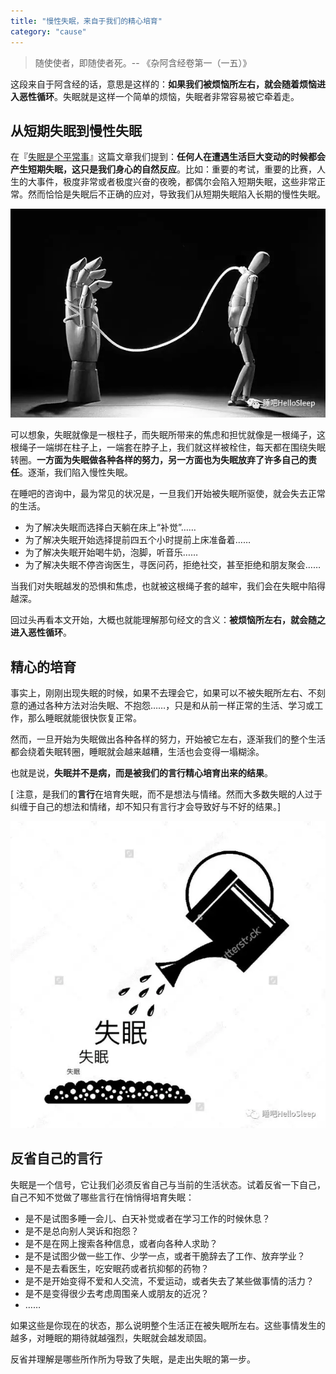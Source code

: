 ```yaml
---
title: "慢性失眠，来自于我们的精心培育"
category: "cause"
---
```


> 随使使者，即随使者死。-- 《杂阿含经卷第一（一五）》

这段来自于阿含经的话，意思是这样的：**如果我们被烦恼所左右，就会随着烦恼进入恶性循环**。失眠就是这样一个简单的烦恼，失眠者非常容易被它牵着走。

## 从短期失眠到慢性失眠

在『[失眠是个平常事](/docs/shi-mian-shi-ge-ping-chang-shi/)』这篇文章我们提到：**任何人在遭遇生活巨大变动的时候都会产生短期失眠，这只是我们身心的自然反应**。比如：重要的考试，重要的比赛，人生的大事件，极度非常或者极度兴奋的夜晚，都偶尔会陷入短期失眠，这些非常正常。然而恰恰是失眠后不正确的应对，导致我们从短期失眠陷入长期的慢性失眠。

![被绳子栓住](../images/fasten-by-insomnia.webp)

可以想象，失眠就像是一根柱子，而失眠所带来的焦虑和担忧就像是一根绳子，这根绳子一端绑在柱子上，一端套在脖子上，我们就这样被栓住，每天都在围绕失眠转圈。**一方面为失眠做各种各样的努力，另一方面也为失眠放弃了许多自己的责任**。逐渐，我们陷入慢性失眠。

在睡吧的咨询中，最为常见的状况是，一旦我们开始被失眠所驱使，就会失去正常的生活。

- 为了解决失眠而选择白天躺在床上“补觉”……
- 为了解决失眠开始选择提前四五个小时提前上床准备着……
- 为了解决失眠开始喝牛奶，泡脚，听音乐……
- 为了解决失眠不停咨询医生，寻医问药，拒绝社交，甚至拒绝和朋友聚会……

当我们对失眠越发的恐惧和焦虑，也就被这根绳子套的越牢，我们会在失眠中陷得越深。

回过头再看本文开始，大概也就能理解那句经文的含义：**被烦恼所左右，就会随之进入恶性循环**。

## 精心的培育

事实上，刚刚出现失眠的时候，如果不去理会它，如果可以不被失眠所左右、不刻意的通过各种方法对治失眠、不抱怨……，只是和从前一样正常的生活、学习或工作，那么睡眠就能很快恢复正常。

然而，一旦开始为失眠做出各种各样的努力，开始被它左右，逐渐我们的整个生活都会绕着失眠转圈，睡眠就会越来越糟，生活也会变得一塌糊涂。 

也就是说，**失眠并不是病，而是被我们的言行精心培育出来的结果**。

[ 注意，是我们的**言行**在培育失眠，而不是想法与情绪。然而大多数失眠的人过于纠缠于自己的想法和情绪，却不知只有言行才会导致好与不好的结果。]

![培育失眠](../images/watering-insomnia.webp)

## 反省自己的言行

失眠是一个信号，它让我们必须反省自己与当前的生活状态。试着反省一下自己，自己不知不觉做了哪些言行在悄悄得培育失眠：

- 是不是试图多睡一会儿、白天补觉或者在学习工作的时候休息？ 
- 是不是总向别人哭诉和抱怨？ 
- 是不是在网上搜索各种信息，或者向各种人求助？ 
- 是不是试图少做一些工作、少学一点，或者干脆辞去了工作、放弃学业？ 
- 是不是去看医生，吃安眠药或者抗抑郁的药物？ 
- 是不是开始变得不爱和人交流，不爱运动，或者失去了某些做事情的活力？ 
- 是不是变得很少去考虑周围亲人或朋友的近况？ 
- …… 



如果这些是你现在的状态，那么说明整个生活正在被失眠所左右。这些事情发生的越多，对睡眠的期待就越强烈，失眠就会越发顽固。

反省并理解是哪些所作所为导致了失眠，是走出失眠的第一步。

 

